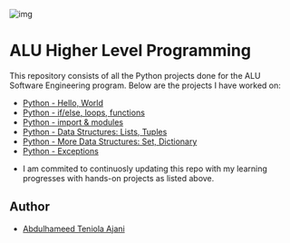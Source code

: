 ![img](https://start.alueducation.com/resource/1568810909000/AluLogoForAdmissions)

# ALU Higher Level Programming

This repository consists of all the Python projects done for the ALU Software Engineering program. Below are the projects I have worked on:

* [Python - Hello, World](python-hello_world)
* [Python - if/else, loops, functions](./python-if_else_loops_functions)
* [Python - import & modules](./python-import_modules)
* [Python - Data Structures: Lists, Tuples](./python-data_structures)
* [Python - More Data Structures: Set, Dictionary](./python-more_data_structures)
* [Python - Exceptions](./python-exceptions)

- I am commited to continuosly updating this repo with my learning progresses with hands-on projects as listed above.

## Author 
* [Abdulhameed Teniola Ajani](https://www.linkedin.com/in/abdulhameed-ajani/)
